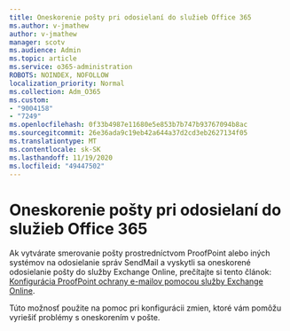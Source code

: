 ```yaml
---
title: Oneskorenie pošty pri odosielaní do služieb Office 365
ms.author: v-jmathew
author: v-jmathew
manager: scotv
ms.audience: Admin
ms.topic: article
ms.service: o365-administration
ROBOTS: NOINDEX, NOFOLLOW
localization_priority: Normal
ms.collection: Adm_O365
ms.custom:
- "9004158"
- "7249"
ms.openlocfilehash: 0f33b4987e11680e5e853b7b747b93767094b8ac
ms.sourcegitcommit: 26e36ada9c19eb42a644a37d2cd3eb2627134f05
ms.translationtype: MT
ms.contentlocale: sk-SK
ms.lasthandoff: 11/19/2020
ms.locfileid: "49447502"
---
```

# <a name="mail-delays-when-sending-to-office-365"></a>Oneskorenie pošty pri odosielaní do služieb Office 365

Ak vytvárate smerovanie pošty prostredníctvom ProofPoint alebo iných systémov na odosielanie správ SendMail a vyskytli sa oneskorené odosielanie pošty do služby Exchange Online, prečítajte si tento článok: [Konfigurácia ProofPoint ochrany e-mailov pomocou služby Exchange Online](https://docs.microsoft.com/exchange/troubleshoot/email-delivery/configure-proofpoint-with-exchange).

Túto možnosť použite na pomoc pri konfigurácii zmien, ktoré vám pomôžu vyriešiť problémy s oneskorením v pošte.
